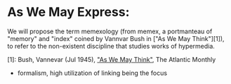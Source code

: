 # As We May Express:

We will propose the term memexology (from memex, a portmanteau of "memory" and "index" coined by Vannvar Bush in ["As We May Think"][1]), to refer to the non-existent discipline that studies works of hypermedia.

[1]: Bush, Vannevar (Jul 1945), ["As We May Think"](https://www.theatlantic.com/magazine/archive/1945/07/as-we-may-think/303881/), The Atlantic Monthly

- formalism, high utilization of linking being the focus
